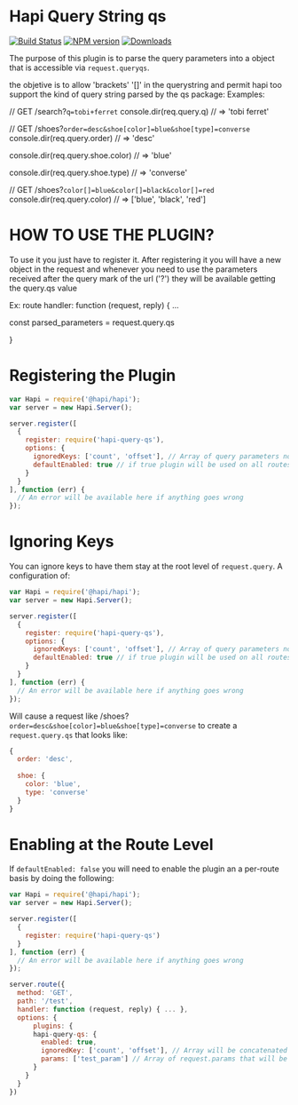 # Hapi Query String qs
[![Build Status](https://travis-ci.org/lob/hapi-query-filter.svg)](https://npm.org/package/hapi-query-qs)
[![NPM version](https://badge.fury.io/js/hapi-query-filters.svg)](https://npm.org/package/hapi-query-qs)
[![Downloads](http://img.shields.io/npm/dm/hapi-query-filters.svg)](https://npm.org/package/hapi-query-qs)

The purpose of this plugin is to parse the query parameters into a object that is accessible via `request.queryqs`.

the objetive is to allow 'brackets' '[]' in the querystring and permit hapi too support the kind of query string parsed by the qs package:
Examples: 

// GET /search?`q=tobi+ferret`
console.dir(req.query.q)
// => 'tobi ferret'

// GET /shoes?`order=desc&shoe[color]=blue&shoe[type]=converse`
console.dir(req.query.order)
// => 'desc'

console.dir(req.query.shoe.color)
// => 'blue'

console.dir(req.query.shoe.type)
// => 'converse'

// GET /shoes?`color[]=blue&color[]=black&color[]=red`
console.dir(req.query.color)
// => ['blue', 'black', 'red']

# HOW TO USE THE PLUGIN?

To use it you just have to register it.
After registering it you will have a new object in the request and whenever you need to use the parameters received after the query mark of the url ('?') they will be available getting the query.qs value

Ex:
route handler: function (request, reply) { ... 

const parsed_parameters = request.query.qs

}

# Registering the Plugin
```javascript
var Hapi = require('@hapi/hapi');
var server = new Hapi.Server();

server.register([
  {
    register: require('hapi-query-qs'),
    options: {
      ignoredKeys: ['count', 'offset'], // Array of query parameters not to convert to filter object
      defaultEnabled: true // if true plugin will be used on all routes
    }
  }
], function (err) {
  // An error will be available here if anything goes wrong
});
```

# Ignoring Keys
You can ignore keys to have them stay at the root level of `request.query`. A configuration of:

```javascript
var Hapi = require('@hapi/hapi');
var server = new Hapi.Server();

server.register([
  {
    register: require('hapi-query-qs'),
    options: {
      ignoredKeys: ['count', 'offset'], // Array of query parameters not to convert to filter object
      defaultEnabled: true // if true plugin will be used on all routes
    }
  }
], function (err) {
  // An error will be available here if anything goes wrong
});
```

Will cause a request like /shoes?`order=desc&shoe[color]=blue&shoe[type]=converse` to create a `request.query.qs` that looks like:
```javascript
{
  order: 'desc',
  
  shoe: {
    color: 'blue',
    type: 'converse'
  }
}
```

# Enabling at the Route Level
If `defaultEnabled: false` you will need to enable the plugin an a per-route basis by doing the following:
```javascript
var Hapi = require('@hapi/hapi');
var server = new Hapi.Server();

server.register([
  {
    register: require('hapi-query-qs')
  }
], function (err) {
  // An error will be available here if anything goes wrong
});

server.route({
  method: 'GET',
  path: '/test',
  handler: function (request, reply) { ... },
  options: {
      plugins: {
      hapi-query-qs: {
        enabled: true,
        ignoredKey: ['count', 'offset'], // Array will be concatenated with the ignoredKeys set at register
        params: ['test_param'] // Array of request.params that will be put into filter object
      }
    }
  }
})
```
